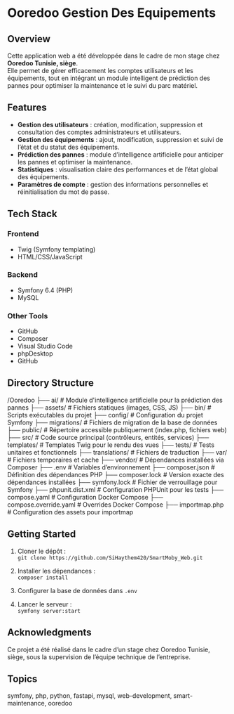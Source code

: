 # Ooredoo Gestion Des Equipements

## Overview
Cette application web a été développée dans le cadre de mon stage chez **Ooredoo Tunisie, siège**.  
Elle permet de gérer efficacement les comptes utilisateurs et les équipements, tout en intégrant un module intelligent de prédiction des pannes pour optimiser la maintenance et le suivi du parc matériel.

## Features
- **Gestion des utilisateurs** : création, modification, suppression et consultation des comptes administrateurs et utilisateurs.  
- **Gestion des équipements** : ajout, modification, suppression et suivi de l’état et du statut des équipements.  
- **Prédiction des pannes** : module d’intelligence artificielle pour anticiper les pannes et optimiser la maintenance.  
- **Statistiques** : visualisation claire des performances et de l’état global des équipements.  
- **Paramètres de compte** : gestion des informations personnelles et réinitialisation du mot de passe.

## Tech Stack
### Frontend
- Twig (Symfony templating)
- HTML/CSS/JavaScript

### Backend
- Symfony 6.4 (PHP)
- MySQL

### Other Tools
- GitHub
- Composer
- Visual Studio Code
- phpDesktop
- GitHub

## Directory Structure
/Ooredoo
├── ai/                  # Module d'intelligence artificielle pour la prédiction des pannes
├── assets/              # Fichiers statiques (images, CSS, JS)
├── bin/                 # Scripts exécutables du projet
├── config/              # Configuration du projet Symfony
├── migrations/          # Fichiers de migration de la base de données
├── public/              # Répertoire accessible publiquement (index.php, fichiers web)
├── src/                 # Code source principal (contrôleurs, entités, services)
├── templates/           # Templates Twig pour le rendu des vues
├── tests/               # Tests unitaires et fonctionnels
├── translations/        # Fichiers de traduction
├── var/                 # Fichiers temporaires et cache
├── vendor/              # Dépendances installées via Composer
├── .env                 # Variables d’environnement
├── composer.json        # Définition des dépendances PHP
├── composer.lock        # Version exacte des dépendances installées
├── symfony.lock         # Fichier de verrouillage pour Symfony
├── phpunit.dist.xml     # Configuration PHPUnit pour les tests
├── compose.yaml         # Configuration Docker Compose
├── compose.override.yaml # Overrides Docker Compose
├── importmap.php        # Configuration des assets pour importmap



## Getting Started
1. Cloner le dépôt :  
   `git clone https://github.com/SiHaythem420/SmartMoby_Web.git`

2. Installer les dépendances :  
   `composer install`

3. Configurer la base de données dans `.env`

4. Lancer le serveur :  
   `symfony server:start`

## Acknowledgments
Ce projet a été réalisé dans le cadre d’un stage chez Ooredoo Tunisie, siège, sous la supervision de l’équipe technique de l’entreprise.

## Topics
symfony, php, python, fastapi, mysql, web-development, smart-maintenance, ooredoo



